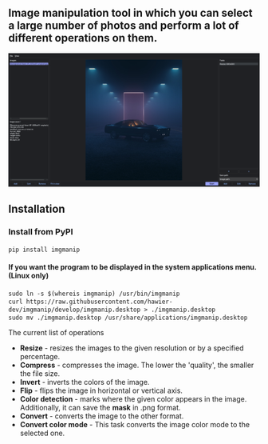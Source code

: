 Image manipulation tool in which you can select a large number of photos and
perform a lot of different operations on them.
---

![screenshot](assets/screenshot.png)

## Installation

### Install from PyPI

```shell
pip install imgmanip
```

#### If you want the program to be displayed in the system applications menu. (Linux only)

```shell
sudo ln -s $(whereis imgmanip) /usr/bin/imgmanip
curl https://raw.githubusercontent.com/hawier-dev/imgmanip/develop/imgmanip.desktop > ./imgmanip.desktop
sudo mv ./imgmanip.desktop /usr/share/applications/imgmanip.desktop
```

The current list of operations

- **Resize** - resizes the images to the given resolution or by a specified percentage.
- **Compress** - compresses the image. The lower the 'quality',
  the smaller the file size.
- **Invert** - inverts the colors of the image.
- **Flip** - flips the image in horizontal or vertical axis.
- **Color detection** - marks where the given color appears in the image.
  Additionally, it can save the **mask** in .png format.
- **Convert** - converts the image to the other format.
- **Convert color mode** - This task converts the image color mode to the selected one.